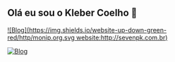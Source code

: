## Olá eu sou o Kleber Coelho 👋

[![Blog](https://img.shields.io/website-up-down-green-red/http/monip.org.svg website:http://sevenpk.com.br)](http://sevenpk.com.br)

[![Blog](https://img.shields.io/badge/Instagram-E4405F?style=for-the-badge&logo=instagram&logoColor=white)](http://instagram/kleberclh)
